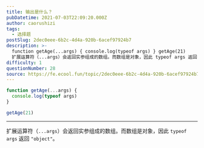 ```yaml
---
title: 输出是什么？
pubDatetime: 2021-07-03T22:09:20.000Z
author: caorushizi
tags:
  - 选择题
postSlug: 2dec0eee-6b2c-4d4a-920b-6acef97924b7
description: >-
  function getAge(...args) { console.log(typeof args) } getAge(21)
  扩展运算符（...args）会返回实参组成的数组。而数组是对象，因此 typeof args 返回 "object"。 
difficulty: 1
questionNumber: 28
source: https://fe.ecool.fun/topic/2dec0eee-6b2c-4d4a-920b-6acef97924b7
---
```


```javascript
function getAge(...args) {
  console.log(typeof args)
}

getAge(21)
```

---

扩展运算符（`...args`）会返回实参组成的数组。而数组是对象，因此 `typeof args` 返回 `"object"`。
